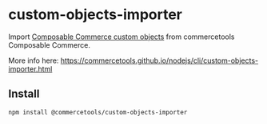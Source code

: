 # custom-objects-importer

Import [Composable Commerce custom objects](https://docs.commercetools.com/http-api-projects-custom-objects.html) from commercetools Composable Commerce.

More info here: https://commercetools.github.io/nodejs/cli/custom-objects-importer.html

## Install

```bash
npm install @commercetools/custom-objects-importer
```
